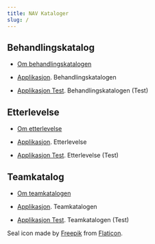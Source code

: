 ```yaml
---
title: NAV Kataloger
slug: /
---
```


## Behandlingskatalog
* [Om behandlingskatalogen](behandlingskatalog.md)

* [Applikasjon](https://behandlingskatalog.nais.adeo.no). Behandlingskatalogen
* [Applikasjon Test](https://behandlingskatalog.dev.adeo.no/). Behandlingskatalogen (Test)

## Etterlevelse
* [Om etterlevelse](etterlevelse.md)

* [Applikasjon](https://etterlevelse.intern.nav.no/). Etterlevelse
* [Applikasjon Test](https://etterlevelse.dev.intern.nav.no/). Etterlevelse (Test)

## Teamkatalog
* [Om teamkatalogen](https://navikt.github.io/team-catalog/)

* [Applikasjon](https://teamkatalog.nav.no/). Teamkatalogen
* [Applikasjon Test](https://teamkatalog.dev.nav.no/). Teamkatalogen (Test)


Seal icon made by [Freepik](https://www.freepik.com) from [Flaticon](https://www.flaticon.com/).
